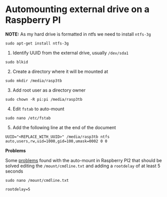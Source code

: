 # Automounting external drive on a Raspberry PI

**NOTE:** As my hard drive is formatted in ntfs we need to install ``ntfs-3g``

```shell
sudo apt-get install ntfs-3g 
```

1. Identify UUID from the external drive, usually `/dev/sda1`

```shell
sudo blkid
```

2. Create a directory where it will be mounted at

```shell
sudo mkdir /media/rasp3tb
```

3. Add root user as a directory owner

```shell
sudo chown -R pi:pi /media/rasp3tb
```

4. Edit `fstab` to auto-mount

```shell
sudo nano /etc/fstab
```

5. Add the following line at the end of the document

```shell
UUID="<REPLACE_WITH_UUID>" /media/rasp3tb ntfs auto,users,rw,uid=1000,gid=100,umask=0002 0 0
```

**Problems**

Some [problems](https://github.com/raspberrypi/linux/issues/824) found with the auto-mount in Raspberry PI2 that should be solved editing the ``/mount/cmdline.txt`` and adding a ``rootdelay`` of at least 5 seconds

```shell
sudo nano /mount/cmdline.txt
```

```shell
rootdelay=5
```

